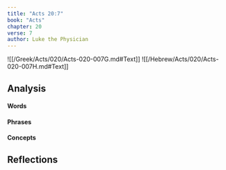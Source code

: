 ```yaml
---
title: "Acts 20:7"
book: "Acts"
chapter: 20
verse: 7
author: Luke the Physician
---
```

![[/Greek/Acts/020/Acts-020-007G.md#Text]]
![[/Hebrew/Acts/020/Acts-020-007H.md#Text]]

## Analysis

#### Words

#### Phrases

#### Concepts

## Reflections

